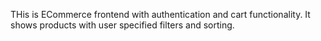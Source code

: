 THis is ECommerce frontend with authentication and cart functionality. It shows products with user specified filters and sorting.
